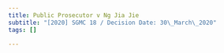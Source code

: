 ```yaml
---
title: Public Prosecutor v Ng Jia Jie
subtitle: "[2020] SGMC 18 / Decision Date: 30\_March\_2020"
tags: []

---
```

